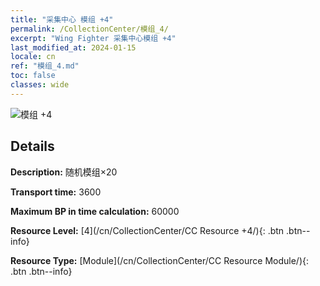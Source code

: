 ```yaml
---
title: "采集中心 模组 +4"
permalink: /CollectionCenter/模组_4/
excerpt: "Wing Fighter 采集中心模组 +4"
last_modified_at: 2024-01-15
locale: cn
ref: "模组_4.md"
toc: false
classes: wide
---
```



![模组 +4](/images/cc/CC_Module_4.png)

## Details

  **Description:** 随机模组×20

  **Transport time:** 3600

  **Maximum BP in time calculation:** 60000

  **Resource Level:** [4](/cn/CollectionCenter/CC Resource +4/){: .btn .btn--info}

  **Resource Type:** [Module](/cn/CollectionCenter/CC Resource Module/){: .btn .btn--info}

